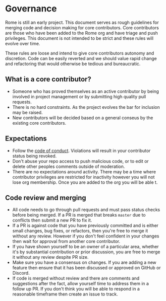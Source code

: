 # Governance

Rome is still an early project. This document serves as rough guidelines for merging code and decision making for core contributors. Core contributors are those who have been added to the Rome org and have triage and push privileges. This document is not intended to be strict and these rules will evolve over time.

These rules are loose and intend to give core contributors autonomy and discretion. Code can be easily reverted and we should value rapid change and refactoring that would otherwise be tedious and bureaucratic.

## What is a core contributor?

- Someone who has proved themselves as an active contributor by being involved in project management or by submitting high quality pull requests.
- There is no hard constraints. As the project evolves the bar for inclusion may be raised.
- New contributors will be decided based on a general conseus by the existing core contributors.

## Expectations

- Follow the [code of conduct](https://github.com/romejs/rome/blob/master/.github/CODE_OF_CONDUCT.md). Violations will result in your contributor status being revoked.
- Don't abuse your repo access to push malicious code, or to edit or delete other peoples comments outside of moderation.
- There are no expectations around activity. There may be a time where contributor privileges are restricted for inactivity however you will not lose org membership. Once you are added to the org you will be able t.

## Code review and merging

- All code needs to go through pull requests and must pass status checks before being merged. If a PR is merged that breaks `master` due to conflicts then submit a new PR to fix it.
- If a PR is against code that you have previously committed and is either small changes, bug fixes, or refactors, then you're free to merge it without any review. However if you don't feel confident in your changes then wait for approval from another core contributor.
- If you have shown yourself to be an owner of a particular area, whether it's by substantial contribution or prior discussion, you are free to merge it without any review despite PR size.
- Make sure you have a consensus on changes. If you are adding a new feature then ensure that it has been discussed or approved on GitHub or Discord.
- If code is merged without review and there are comments and suggestions after the fact, allow yourself time to address them in a follow up PR. If you don't think you will be able to respond in a reasonable timeframe then create an issue to track.
